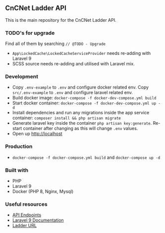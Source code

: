 ## CnCNet Ladder API
This is the main repository for the CnCNet Ladder API.


### TODO's for upgrade
Find all of them by searching `// @TODO - Upgrade`

- `App\LockedCache\LockedCacheServiceProvider` needs re-adding with Laravel 9
- SCSS source needs re-adding and utilised with Laravel mix.

### Development

- Copy `.env-example` to `.env` and configure docker related env.  Copy `src/.env-example` to `.env` and configure laravel related env. 
- Build docker image: `docker-compose -f docker-dev-compose.yml build`
- Start docker container: `docker-compose -f docker-dev-compose.yml up -d`
- Install dependencies and run any migrations inside the app service container: `composer install && php artisan migrate`
- Generate laravel key inside the container `php artisan key:generate`. Re-start container after changing as this will change `.env` values.
- Open up [http://localhost](http://localhost)

### Production
- `docker-compose -f docker-compose.yml build` and `docker-compose up -d`

### Built with
- PHP
- Laravel 9
- Docker (PHP 8, Nginx, Mysql)

### Useful resources
- [API Endpoints](./API.md)
- [Laravel 9 Documentation](https://laravel.com/docs/9.x/releases)
- [Ladder URL](https://ladder.cncnet.org)
